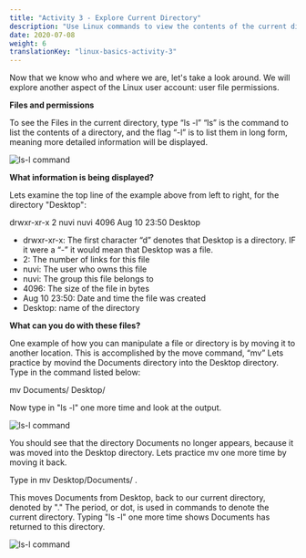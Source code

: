 ```yaml
---
title: "Activity 3 - Explore Current Directory"
description: "Use Linux commands to view the contents of the current directory"
date: 2020-07-08
weight: 6
translationKey: "linux-basics-activity-3"
---
```


Now that we know who and where we are, let's take a look around. We will explore another aspect of the Linux user account: user file permissions.

**Files and permissions**

To see the Files in the current directory, type “ls -l”
“ls” is the command to list the contents of a directory, and the flag “-l” is to list them in long form, meaning more detailed information will be displayed.

![ls-l command](/images/03_ls-l.png?classes=border,shadow)

**What information is being displayed?**

Lets examine the top line of the example above from left to right, for the directory "Desktop":

drwxr-xr-x 2 nuvi nuvi 4096 Aug 10 23:50 Desktop

- drwxr-xr-x: The first character “d” denotes that Desktop is a directory. IF it were a “-” it would mean that Desktop was a file.
- 2: The number of links for this file
- nuvi: The user who owns this file
- nuvi: The group this file belongs to
- 4096: The size of the file in bytes
- Aug 10 23:50: Date and time the file was created
- Desktop: name of the directory

**What can you do with these files?**

One example of how you can manipulate a file or directory is by moving it to another location. This is accomplished by the move command, “mv” Lets practice by movind the Documents directory into the Desktop directory. Type in the command listed below:

mv Documents/ Desktop/

Now type in "ls -l" one more time and look at the output.

![ls-l command](/images/03_ls-l_after_move.png?classes=border,shadow)

You should see that the directory Documents no longer appears, because it was moved into the Desktop directory. Lets practice mv one more time by moving it back. 

Type in mv Desktop/Documents/ .

This moves Documents from Desktop, back to our current directory, denoted by "." The period, or dot, is used in commands to denote the current directory. Typing "ls -l" one more time shows Documents has returned to this directory. 

![ls-l command](/images/03_ls-l.png?classes=border,shadow)